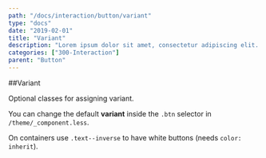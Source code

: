 ```yaml
---
path: "/docs/interaction/button/variant"
type: "docs"
date: "2019-02-01"
title: "Variant"
description: "Lorem ipsum dolor sit amet, consectetur adipiscing elit. Nunc tempus laoreet leo sit amet iaculis."
categories: ["300-Interaction"]
parent: "Button"
---
```


##Variant

Optional classes for assigning variant.

You can change the default **variant** inside the `.btn` selector in `/theme/_component.less`.

<demo>
  <demovanilla src="demos/inline/docs/interaction/button/variant" name="variant">
  </demovanilla>
</demo>

On containers use `.text--inverse` to have white buttons (needs `color: inherit`).

<demo>
  <demovanilla src="demos/inline/docs/interaction/button/inverse" name="inverse">
  </demovanilla>
</demo>
